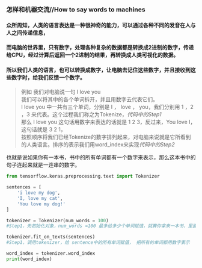 ### 怎样和机器交流//How to say words to machines
#### 众所周知，人类的语言表达是一种很神奇的能力，可以通过各种不同的发音在人与人之间传递信息，
#### 而电脑的世界里，只有数字，处理各种复杂的数据都是转换成2进制的数字，传递给CPU，经过计算后返回一个2进制的结果，再转换成人类可视化的数据。
#### 所以我们人类的语言，也可以转换成数字，让电脑去记住这些数字，并且接收到这些数字时，给我们反馈一个数字。

>例如 我们对电脑说一句 I love you
<br />我们可以将其中的各个单词拆开，并且用数字去代表它们。
<br />I love you 中一共有三个单词，分别是 I ， love ， you，我们分别用 1 ，2 ，3 来代表。这个过程我们称之为Tokenize，*代码中的Step1*
<br />那么 I love you 这句话用数字来表达的话就是 1 2 3，反过来，You love I，这句话就是 3 2 1，
<br />按照顺序将我们已经Tokenize的数字排列起来，对电脑来说就是它所看到的人类语言。排序的表示我们用word_index来实现*代码中的Step2*

也就是说如果你有一本书，书中的所有单词都有一个数字来表示，那么这本书中的句子连起来就是一连串的数字。



```python
from tensorflow.keras.preprocessing.text import Tokenizer

sentences = [
    'i love my dog',
    'I, love my cat',
    'You love my dog!'
]

tokenizer = Tokenizer(num_words = 100)  
#Step1，先初始化对象，num_words =100 最多给多少个单词赋值，就算你拿来一本书，里面有1万个单词，也只给100个词赋值

tokenizer.fit_on_texts(sentences)
#Step1，调用tokenizer，给 sentence中的所有单词赋值， 把所有的单词都用数字表示

word_index = tokenizer.word_index
print(word_index)
```
